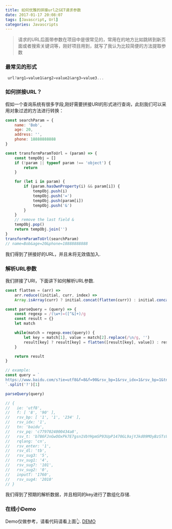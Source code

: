 ```yaml
---
title: 如何优雅的拼接url之GET请求参数
date: 2017-01-17 20:08:07
tags: [Javascript, Url]
categories: Javascripts
---
```

> 请求的URL后面带参数在项目中是很常见的，常用在的地方比如跳转到新页面或者搜索关键词等，刚好项目用到，就写了我认为比较简便的方法提取参数

<!-- more -->

### 最常见的形式

```javascript
 url?arg1=value1&arg2=value2&arg3=value3...
```
### 如何拼接URL？
假如一个查询系统有很多字段,刚好需要拼接URl的形式进行查询，此刻我们可以采用对象过滤的方法进行转换：
```js
const searchParam = {
    name: 'Bob',
    age: 20,
    address: '',
    phone: 18888888888
}

const transformParamToUrl = (param) => {
    const tempObj = []
    if (!param || typeof param !== 'object') {
        return
    }

    for (let i in param) {
        if (param.hasOwnProperty(i) && param[i]) {
            tempObj.push(i)
            tempObj.push('=')
            tempObj.push(param[i])
            tempObj.push('&')
        }
    }
    // remove the last field &
    tempObj.pop()
    return tempObj.join('')
}
transformParamToUrl(searchParam)
// name=Bob&age=20&phone=18888888888
```

我们得到了拼接好的URL，并且未将无效值加入.

### 解析URL参数

我们拼接了URl，下面讲下如何解析URL参数.
```js
const flatten = (arr) => 
    arr.reduce((initial, curr, index) => 
    Array.isArray(curr) ? initial.concat(flatten(curr)) : initial.concat(curr), [])

const parseQuery = (query) => {
    const regexp = /(\w+)=([^&]+)/g
    const result = {}
    let match

    while(match = regexp.exec(query)) {
        let key = match[1], value = match[2].replace(/\n/g, '')
        result[key] ? result[key] = flatten([result[key], value]) : result[key] = value
    }

    return result
}

// example:
const query = `
https://www.baidu.com/s?ie=utf8&f=8&f=90&rsv_bp=1&rsv_idx=1&rsv_bp=1&tn=baidu&wd=%E6%B0%B4%E7%94%B5%E8%B4%B9&rsv_pq=c7797024000434a8&rsv_t=b786FJnGwOOxPk7E7gsn1VbYHpmSP93UpP1470GL9ajYJkd09MOyBzSTsVk&rqlang=cn&rsv_enter=1&rsv_dl=tb&rsv_sug3=5&rsv_sug1=4&rsv_sug7=101&rsv_bp=234&rsv_sug2=0&inputT=1760&rsv_sug4=2010&jwt=eyJ0eXAiOiJKV1QiLCJhbGciOiJIUzI1NiJ9.eyJmcm9tX3VzZXIiOiJCIiwidGFyZ2V0X3VzZXIiOiJBIn0.rSWamyAYwuHCo7IFAgd1oRpSP7nzL7BF5t7ItqpKViM
`.split('?')[1]

parseQuery(query)

// { 
//   ie: 'utf8',
//   f: [ '8', '90' ],
//   rsv_bp: [ '1', '1', '234' ],
//   rsv_idx: '1',
//   tn: 'baidu',
//   rsv_pq: 'c7797024000434a8',
//   rsv_t: 'b786FJnGwOOxPk7E7gsn1VbYHpmSP93UpP1470GL9ajYJkd09MOyBzSTsVk',
//   rqlang: 'cn',
//   rsv_enter: '1',
//   rsv_dl: 'tb',
//   rsv_sug3: '5',
//   rsv_sug1: '4',
//   rsv_sug7: '101',
//   rsv_sug2: '0',
//   inputT: '1760',
//   rsv_sug4: '2010' 
// }
```
我们得到了预期的解析数据，并且相同的key进行了数组化存储.

### 在线小Demo
Demo仅做参考，请看代码请看上面👆.
[DEMO](https://biyuqi.github.io/demo/src/html/url.html)